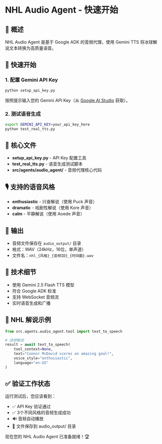 # NHL Audio Agent - 快速开始

## 🎯 概述
NHL Audio Agent 是基于 Google ADK 的音频代理，使用 Gemini TTS 将冰球解说文本转换为高质量语音。

## 🚀 快速开始

### 1. 配置 Gemini API Key
```bash
python setup_api_key.py
```
按照提示输入您的 Gemini API Key（从 [Google AI Studio](https://aistudio.google.com/app/apikey) 获取）。

### 2. 测试语音生成
```bash
export GEMINI_API_KEY=your_api_key_here
python test_real_tts.py
```

## 📁 核心文件

- **setup_api_key.py** - API Key 配置工具
- **test_real_tts.py** - 语音生成测试脚本
- **src/agents/audio_agent/** - 音频代理核心代码

## 🎙️ 支持的语音风格

- **enthusiastic** - 兴奋解说（使用 Puck 声音）
- **dramatic** - 戏剧性解说（使用 Kore 声音）
- **calm** - 平静解说（使用 Aoede 声音）

## 🎵 输出

- 音频文件保存在 `audio_output/` 目录
- 格式：WAV（24kHz，16位，单声道）
- 文件名：`nhl_{风格}_{音频ID}_{时间戳}.wav`

## 🔧 技术细节

- 使用 Gemini 2.5 Flash TTS 模型
- 符合 Google ADK 标准
- 支持 WebSocket 音频流
- 实时语音生成和广播

## 🏒 NHL 解说示例

```python
from src.agents.audio_agent.tool import text_to_speech

# 进球解说
result = await text_to_speech(
    tool_context=None,
    text="Connor McDavid scores an amazing goal!",
    voice_style="enthusiastic",
    language="en-US"
)
```

## ✅ 验证工作状态

运行测试后，您应该看到：
- ✅ API Key 验证通过
- ✅ 3个不同风格的音频生成成功
- 🔊 音频自动播放
- 📁 文件保存到 audio_output/ 目录

现在您的 NHL Audio Agent 已准备就绪！🏆 